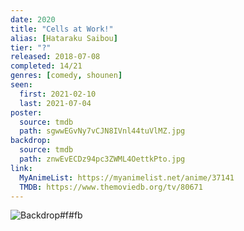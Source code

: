 ```yaml
---
date: 2020
title: "Cells at Work!"
alias: [Hataraku Saibou]
tier: "?"
released: 2018-07-08
completed: 14/21
genres: [comedy, shounen]
seen:
  first: 2021-02-10
  last: 2021-07-04
poster:
  source: tmdb
  path: sgwwEGvNy7vCJN8IVnl44tuVlMZ.jpg
backdrop:
  source: tmdb
  path: znwEvECDz94pc3ZWML4OettkPto.jpg
link:
  MyAnimeList: https://myanimelist.net/anime/37141
  TMDB: https://www.themoviedb.org/tv/80671
---
```


![Backdrop#f#fb](https://image.tmdb.org/t/p/w1280/aOQL8UYduNxDePbynZROLZ1nfsf.jpg "Source: TMDB")

